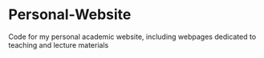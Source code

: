 # Personal-Website
Code for my personal academic website, including webpages dedicated to teaching and lecture materials
